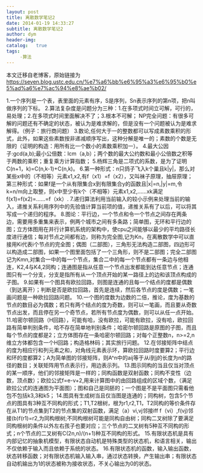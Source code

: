 ```yaml
---
layout: post
title: 离散数学笔记2
date: 2014-01-19 14:33:27
subtitle: 离散数学笔记2
author: dym
header-img:
catalog:   true
tags:
     -算法
---
```


本文迁移自老博客，原始链接为 <https://seven.blog.ustc.edu.cn/%e7%a6%bb%e6%95%a3%e6%95%b0%e5%ad%a6%e7%ac%94%e8%ae%b02/>

1.一个序列是一个表，表里面的元素有序，S是序列，Sn表示序列的第n项，把n叫做序列的下标。
2.算法复杂度是问题分为三种：1.在多项式时间立可解，可行的，易处理；2.在多项式时间里面解决不了；3.根本不可解；
NP完全问题：有很多可解的问题还有不确定的状态，被认为是难求解的，但是没有一个问题被认为是难求解得。（例子：旅行商问题）
3.数论,任何大于一的整数都可以写成素数乘积的形式，此外，如果这些素数按非递减顺序写出，这种分解是唯一的；素数的个数是无限的（证明的构造：用所有比一个数小的素数乘积加一）。
4.最大公因子:gcd(a,b);最小公倍数：lcm（a,b）；两个数的最大公约数和最小公倍数之积等于两数的乘积；重复乘方计算指数；
5.杨辉三角是二项式的系数，是为了证明C(n+1，k)=C(n,k-1)+C(n,k)。
6.第一种形式：n只鸽子飞入k个巢且k|y|，那么对某些x中的（不相等）元素x1,x2,有f（x1）=f（x2），又叫袜子原理，抽屉原理；第三种形式：如果f是一个从有限集合x到有限集合y的函数且|x|=n,|y|=m,令k=n/m向上取整，则x中至少有k个（不相等）元素x1,x2,……xk满足f(x1)=f(x2)=……=f（xk）.
7.递归算法利用当前输入的较小示例来处理当前的输入，递推关系利用序列中的先验值计算当前项的值，递推关系有了以后，可以将其写成一个递归的程序。
8.图论：平行边，一个节点和令一个节点之间存在两条边，需要用多重集来表示，例两个城市之间有多条路；简单图，无环和平行边的图；立方体图用在并行计算机系统的架构中，使cpu之间能够以最少的平均路径长度进行通信；每对节点之间都有边，则称为完全图,记为Kn，在离散数学中可以直接用Ki代表i个节点的完全图；偶图（二部图），三角形无法构造二部图，四边形可以构造成二部图，如果一个图里面包括了一个三角形，则不是二部图；完全二部图记为Kmn,对集合一中的每一个节点，集合二中的每一个节点都有一条边与他相连，K2,4与K4,2同构；连通图是指从任意一个节点出发都能到达任意节点；连通图只有一个分支，分支是指所有从一个顶点开始的某一路径上的边和该顶点构成的子图。
9.如果有一个图具有欧拉回路，则图是连通的且每一个结点的度都是偶数（到达离开）；判断是否是欧拉回路，首先是连续，然后各节点的度是偶数；一笔画问题是一种欧拉回路问题。
10.一个图的度数为边数的二倍，推论，度为基数的节点的数目必为偶数；若只有两个结点的度为奇数，则可以一笔画，而且要从奇数节点出发，而且停在另一个奇节点，若所有节点度为偶数，则可以从任一点开始。
11.哈密尔顿回路（H回路），可能有哈，没有欧拉，可能有欧拉，没有哈，欧拉回路有简单判别条件，哈不存在简单地判别条件；哈密尔顿回路是原图的子图，而且每个节点的度都是2；立方体图存在一条哈密尔顿回路；对每个正整数n，n&gt;=2,n维立方体都包含一个H回路；构造格林码；其实旅行问题。
12.在邻接矩阵中结点的度为相应行和列元素之和，对角线元素表示环，算欧拉回路时度要算2；平行边和环的度都算2；A为简单图的邻接矩阵，则A^n中的aij等于从i到j的长度为n的路径的数目；关联矩阵用节点表示行，用边表示列。
13.图示同构的当且仅当对顶点的某一顺序，他们的邻接矩阵是一样的；同构函数是双射函数；同构不变性（边数，顶点数）；欧拉公式f=e-v+2,用来计算图中的由回路组成的区域个数，（满足欧拉公式的连通图为平面图）；图和自己是同胚的；一个图是不是平面图只需看他包不包括k3,3和k5；
14.图具有生成树当且仅当图是连通的；同构树，包含5个节点的图具有3种互不同构的形式；T1,T2根树，根为r1,r2,T1，T2同构的等价条件存在从T1的节点集到T2的节点集的双射函数，满足（a）vi,vj邻接iff f（vi）,f(vj)邻接(b)f(r1)=r2,为同构根树;不同构根树可能是同构自由树；同构二叉树除了要满足同构根树的条件以外左右孩子也要对应；三个节点的二叉树有5种互不同构的形式；n个节点的二叉树有C(2n,n)/(n+1)种互不同构的形式。
15.有限状态机是具有内部记忆的抽象机模型，有限状态自动机是特殊类型的状态机，和语言相关，输出不仅依赖于输入而且依赖于系统的状态。
16.有限状态机的函数，输入输出函数，状态转移函数；对有限状态机输入输入串，通过状态转换，产生输出串；有限状态自动机输出为1的状态被称为接收状态，不关心输出为0的状态。
